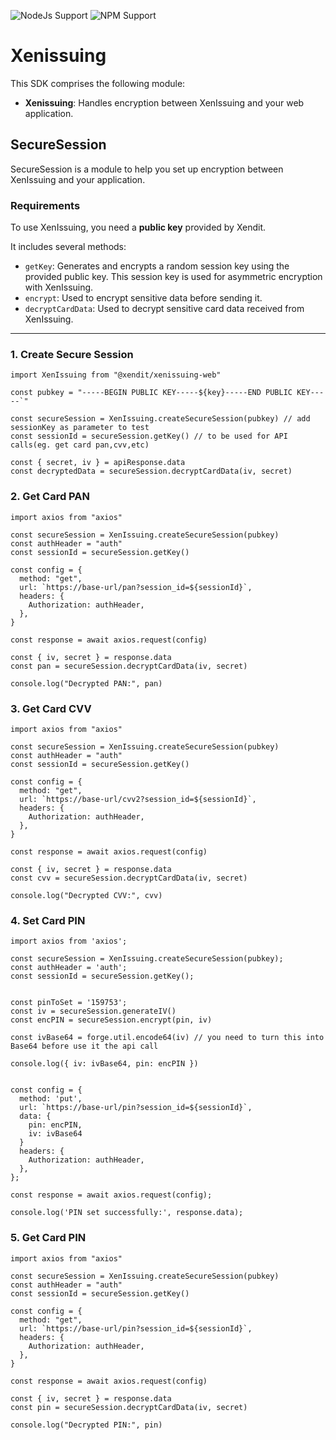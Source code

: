 ![NodeJs Support](https://img.shields.io/badge/nodejs-%3E=8.17.0-green)
![NPM Support](https://img.shields.io/badge/npm-%3E=6.14.15-green)

# Xenissuing

This SDK comprises the following module:

- **Xenissuing**: Handles encryption between XenIssuing and your web application.

## SecureSession

SecureSession is a module to help you set up encryption between XenIssuing and your application.

### Requirements

To use XenIssuing, you need a **public key** provided by Xendit.

It includes several methods:

- `getKey`: Generates and encrypts a random session key using the provided public key. This session key is used for asymmetric encryption with XenIssuing.
- `encrypt`: Used to encrypt sensitive data before sending it.
- `decryptCardData`: Used to decrypt sensitive card data received from XenIssuing.

---

### 1. Create Secure Session

```node
import XenIssuing from "@xendit/xenissuing-web"

const pubkey = "-----BEGIN PUBLIC KEY-----${key}-----END PUBLIC KEY-----`"

const secureSession = XenIssuing.createSecureSession(pubkey) // add sessionKey as parameter to test
const sessionId = secureSession.getKey() // to be used for API calls(eg. get card pan,cvv,etc)

const { secret, iv } = apiResponse.data
const decryptedData = secureSession.decryptCardData(iv, secret)
```

### 2. Get Card PAN

```node
import axios from "axios"

const secureSession = XenIssuing.createSecureSession(pubkey)
const authHeader = "auth"
const sessionId = secureSession.getKey()

const config = {
  method: "get",
  url: `https://base-url/pan?session_id=${sessionId}`,
  headers: {
    Authorization: authHeader,
  },
}

const response = await axios.request(config)

const { iv, secret } = response.data
const pan = secureSession.decryptCardData(iv, secret)

console.log("Decrypted PAN:", pan)
```

### 3. Get Card CVV

```node
import axios from "axios"

const secureSession = XenIssuing.createSecureSession(pubkey)
const authHeader = "auth"
const sessionId = secureSession.getKey()

const config = {
  method: "get",
  url: `https://base-url/cvv2?session_id=${sessionId}`,
  headers: {
    Authorization: authHeader,
  },
}

const response = await axios.request(config)

const { iv, secret } = response.data
const cvv = secureSession.decryptCardData(iv, secret)

console.log("Decrypted CVV:", cvv)
```

### 4. Set Card PIN

```node
import axios from 'axios';

const secureSession = XenIssuing.createSecureSession(pubkey);
const authHeader = 'auth';
const sessionId = secureSession.getKey();


const pinToSet = '159753';
const iv = secureSession.generateIV()
const encPIN = secureSession.encrypt(pin, iv)

const ivBase64 = forge.util.encode64(iv) // you need to turn this into Base64 before use it the api call

console.log({ iv: ivBase64, pin: encPIN })


const config = {
  method: 'put',
  url: `https://base-url/pin?session_id=${sessionId}`,
  data: {
    pin: encPIN,
    iv: ivBase64
  }
  headers: {
    Authorization: authHeader,
  },
};

const response = await axios.request(config);

console.log('PIN set successfully:', response.data);
```

### 5. Get Card PIN

```node
import axios from "axios"

const secureSession = XenIssuing.createSecureSession(pubkey)
const authHeader = "auth"
const sessionId = secureSession.getKey()

const config = {
  method: "get",
  url: `https://base-url/pin?session_id=${sessionId}`,
  headers: {
    Authorization: authHeader,
  },
}

const response = await axios.request(config)

const { iv, secret } = response.data
const pin = secureSession.decryptCardData(iv, secret)

console.log("Decrypted PIN:", pin)
```
